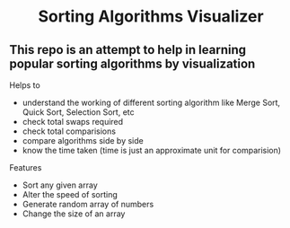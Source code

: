 <h1 align="center">
    Sorting Algorithms Visualizer
</h1>

## This repo is an attempt to help in learning popular sorting algorithms by visualization

Helps to

- understand the working of different sorting algorithm like Merge Sort, Quick Sort, Selection Sort, etc
- check total swaps required
- check total comparisions
- compare algorithms side by side
- know the time taken (time is just an approximate unit for comparision)

Features

- Sort any given array
- Alter the speed of sorting 
- Generate random array of numbers
- Change the size of an array 

